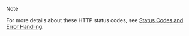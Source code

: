 > [!NOTE]
> For more details about these HTTP status codes, see [Status Codes and Error Handling](../docs-ref-index/status-codes-and-error-handling.md).